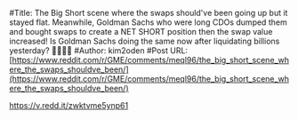 #Title: The Big Short scene where the swaps should've been going up but it stayed flat. Meanwhile, Goldman Sachs who were long CDOs dumped them and bought swaps to create a NET SHORT position then the swap value increased! Is Goldman Sachs doing the same now after liquidating billions yesterday? 🦍🍿🦍🍿
#Author: kim2oden
#Post URL: [https://www.reddit.com/r/GME/comments/meql96/the_big_short_scene_where_the_swaps_shouldve_been/](https://www.reddit.com/r/GME/comments/meql96/the_big_short_scene_where_the_swaps_shouldve_been/)


https://v.redd.it/zwktvme5ynp61